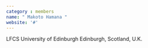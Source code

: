 ```yaml
---
category : members
name: " Makoto Hamana " 
website: '#'
---
```

LFCS
University of Edinburgh
Edinburgh, Scotland, U.K.

